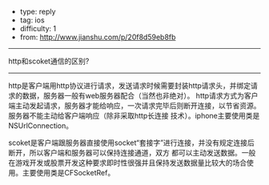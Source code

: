 - type: reply
- tag: ios
- difficulty:  1
- from: http://www.jianshu.com/p/20f8d59eb8fb

--------

http和scoket通信的区别?

---------

http是客户端用http协议进行请求，发送请求时候需要封装http请求头，并绑定请求的数据，服务器一般有web服务器配合（当然也非绝对）。 http请求方式为客户端主动发起请求，服务器才能给响应，一次请求完毕后则断开连接，以节省资源。服务器不能主动给客户端响应（除非采取http长连接 技术）。iphone主要使用类是NSUrlConnection。

scoket是客户端跟服务器直接使用socket“套接字”进行连接，并没有规定连接后断开，所以客户端和服务器可以保持连接通道，双方 都可以主动发送数据。一般在游戏开发或股票开发这种要求即时性很强并且保持发送数据量比较大的场合使用。主要使用类是CFSocketRef。
